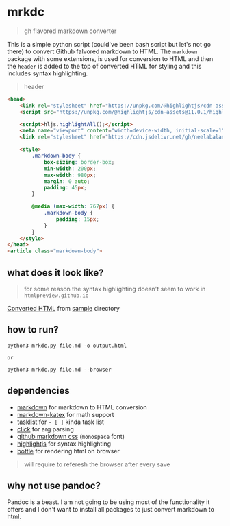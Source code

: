 # mrkdc 
> gh flavored markdown converter

This is a simple python script (could've been bash script but let's not go there) to convert Github falvored markdown to HTML.
The `markdown` package with some extensions, is used for conversion to HTML and then the `header` is added 
to the top of converted HTML for styling and this includes syntax highlighting.

> header
```html
<head>
    <link rel="stylesheet" href="https://unpkg.com/@highlightjs/cdn-assets@11.0.1/styles/a11y-light.min.css">
    <script src="https://unpkg.com/@highlightjs/cdn-assets@11.0.1/highlight.min.js"></script>

    <script>hljs.highlightAll();</script>
    <meta name="viewport" content="width=device-width, initial-scale=1">
    <link rel="stylesheet" href="https://cdn.jsdelivr.net/gh/neelabalan/github-markdown-css@main/github-markdown.css">

    <style>
        .markdown-body {
            box-sizing: border-box;
            min-width: 200px;
            max-width: 980px;
            margin: 0 auto;
            padding: 45px;
        }

        @media (max-width: 767px) {
            .markdown-body {
                padding: 15px;
            }
        }
    </style>
</head>
<article class="markdown-body">
```
## what does it look like?
> for some reason the syntax highlighting doesn't seem to work in `htmlpreview.github.io`

[Converted HTML](http://htmlpreview.github.io/?https://raw.githubusercontent.com/neelabalan/mrkdc/master/sample/output.html) from [sample](https://github.com/neelabalan/mrkdc/tree/master/sample) directory

## how to run?

```
python3 mrkdc.py file.md -o output.html

or 

python3 mrkdc.py file.md --browser
```


## dependencies

- [markdown](https://github.com/Python-Markdown/markdown) for markdown to HTML conversion
- [markdown-katex](https://github.com/mbarkhau/markdown-katex) for math support
- [tasklist](https://github.com/facelessuser/pymdown-extensions) for `- [ ]` kinda task list
- [click](https://github.com/pallets/click/) for arg parsing
- [github markdown css](https://github.com/sindresorhus/github-markdown-css) (`monospace` font)
- [highlightjs](https://github.com/highlightjs/highlight.js/) for syntax highlighting
- [bottle](https://github.com/bottlepy/bottle) for rendering html on browser
> will require to referesh the browser after every save



## why not use pandoc?

Pandoc is a beast. I am not going to be using most of the functionality it offers and I don't want to install 
all packages to just convert markdown to html. 

